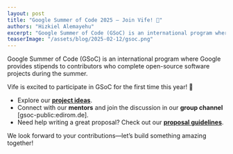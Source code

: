 ```yaml
---
layout: post
title: "Google Summer of Code 2025 – Join Vife! 🚀"
authors: "Hizkiel Alemayehu"
excerpt: "Google Summer of Code (GSoC) is an international program where Google provides stipends to contributors who complete open-source software projects during the summer."
teaserImage: "/assets/blog/2025-02-12/gsoc.png"
---
```


Google Summer of Code (GSoC) is an international program where Google provides stipends to contributors who complete open-source software projects during the summer.  

Vife is excited to participate in GSoC for the first time this year! 🎉  

- Explore our **[project ideas](https://edirom.de/gsoc.html)**.  
- Connect with our **mentors** and join the discussion in our **group channel** [gsoc-public:edirom.de].  
- Need help writing a great proposal? Check out our **[proposal guidelines](here)**.  

We look forward to your contributions—let’s build something amazing together!  